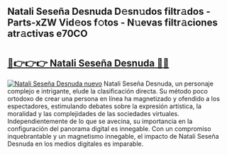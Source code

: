 ## Natali Seseña Desnuda D𝚎sn𝚞dos filtr𝚊dos - Parts-xZW Vid𝚎os f𝚘tos - N𝚞evas filtr𝚊ciones atr𝚊ctivas e70CO

# <h2><a href="http://mb3463e.tromn.icu/?c=Natali+Sese%c3%b1a+Desnuda">🔗👉👉👉 Natali Seseña Desnuda 🔗🔗</a></h2>

[![Natali Seseña Desnuda nuevo](https://i.imgur.com/pEAQMta.gif)](http://mb3463e.tromn.icu/?c=Natali+Sese%c3%b1a+Desnuda)
Natali Seseña Desnuda, un personaje complejo e intrigante, elude la clasificación directa. Su método poco ortodoxo de crear una persona en línea ha magnetizado y ofendido a los espectadores, estimulando debates sobre la expresión artística, la moralidad y las complejidades de las sociedades virtuales. Independientemente de lo que se avecina, su importancia en la configuración del panorama digital es innegable. Con un compromiso inquebrantable y un magnetismo innegable, el impacto de Natali Seseña Desnuda en los medios digitales es imparable.
